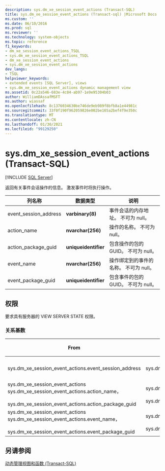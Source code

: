 ```yaml
---
description: sys.dm_xe_session_event_actions (Transact-SQL)
title: sys.dm_xe_session_event_actions (Transact-sql) |Microsoft Docs
ms.custom: ''
ms.date: 06/10/2016
ms.prod: sql
ms.reviewer: ''
ms.technology: system-objects
ms.topic: reference
f1_keywords:
- dm_xe_session_event_actions_TSQL
- sys.dm_xe_session_event_actions_TSQL
- dm_xe_session_event_actions
- sys.dm_xe_session_event_actions
dev_langs:
- TSQL
helpviewer_keywords:
- extended events [SQL Server], views
- sys.dm_xe_session_event_actions dynamic management view
ms.assetid: 0c22a546-683e-4c84-ab97-1e9e95304b03
author: WilliamDAssafMSFT
ms.author: wiassaf
ms.openlocfilehash: 8c1376034630be746de9eb989f8bfb8a1e44981c
ms.sourcegitcommit: 33f0f190f962059826e002be165a2bef4f9e350c
ms.translationtype: MT
ms.contentlocale: zh-CN
ms.lasthandoff: 01/30/2021
ms.locfileid: "99129250"
---
```

# <a name="sysdm_xe_session_event_actions-transact-sql"></a>sys.dm_xe_session_event_actions (Transact-SQL)
[!INCLUDE [SQL Server](../../includes/applies-to-version/sqlserver.md)]

  返回有关事件会话操作的信息。 激发事件时将执行操作。  
  
|列名称|数据类型|说明|  
|-----------------|---------------|-----------------|  
|event_session_address|**varbinary(8)**|事件会话的内存地址。 不可为 null。|  
|action_name|**nvarchar(256)**|操作的名称。 不可为 null。|  
|action_package_guid|**uniqueidentifier**|包含操作的包的 GUID。 不可为 null。|  
|event_name|**nvarchar(256)**|操作绑定到的事件的名称。 不可为 null。|  
|event_package_guid|**uniqueidentifier**|包含事件的包的 GUID。 不可为 null。|  
  
## <a name="permissions"></a>权限  
 要求具有服务器的 VIEW SERVER STATE 权限。  
  
### <a name="relationship-cardinalities"></a>关系基数  
  
|From|功能|关系|  
|----------|--------|------------------|  
|sys.dm_xe_session_event_actions.event_session_address|sys.dm_xe_sessions.address|多对一|  
|sys.dm_xe_session_event_actions sys.dm_xe_session_event_actions.action_name，<br /><br /> sys.dm_xe_session_event_actions.action_package_guid|sys.dm_xe_objects.name、<br /><br /> sys.dm_xe_session_events.event_package_guid|多对一|  
|sys.dm_xe_session_event_actions sys.dm_xe_session_event_actions.event_name，<br /><br /> sys.dm_xe_session_event_actions.event_package_guid|sys.dm_xe_objects.name、<br /><br /> sys.dm_xe_objects.package_guid|多对一|  
  
## <a name="see-also"></a>另请参阅  
 [动态管理视图和函数 (Transact-SQL)](~/relational-databases/system-dynamic-management-views/system-dynamic-management-views.md)  
  
  

